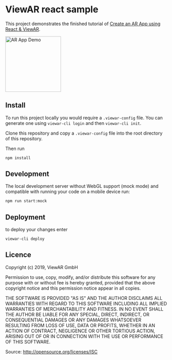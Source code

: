 # ViewAR react sample

This project demonstrates the finished tutorial of [Create an AR App using React & ViewAR](https://viewar.gitbooks.io/sdk-documentation/content/tutorials/react/create-your-first-ar-app.html).

<img src="https://user-images.githubusercontent.com/223045/52416594-3d429b80-2aea-11e9-9df3-77fff665f57e.gif" alt="AR App Demo" width="173">

## Install

To run this project locally you would require a `.viewar-config` file. You can generate one using `viewar-cli login` and then `viewar-cli init`.

Clone this repository and copy a `.viewar-config` file into the root directory of this repository.

Then run

```bash
npm install
```

## Development

The local development server without WebGL support (mock mode) and compatible with running your code on a mobile device run:

```bash
npm run start:mock
```

## Deployment

to deploy your changes enter

```bash
viewar-cli deploy
```

## Licence

Copyright (c) 2019, ViewAR GmbH

Permission to use, copy, modify, and/or distribute this software for any purpose with or without fee is hereby granted, provided that the above copyright notice and this permission notice appear in all copies.

THE SOFTWARE IS PROVIDED "AS IS" AND THE AUTHOR DISCLAIMS ALL WARRANTIES WITH REGARD TO THIS SOFTWARE INCLUDING ALL IMPLIED WARRANTIES OF MERCHANTABILITY AND FITNESS. IN NO EVENT SHALL THE AUTHOR BE LIABLE FOR ANY SPECIAL, DIRECT, INDIRECT, OR CONSEQUENTIAL DAMAGES OR ANY DAMAGES WHATSOEVER RESULTING FROM LOSS OF USE, DATA OR PROFITS, WHETHER IN AN ACTION OF CONTRACT, NEGLIGENCE OR OTHER TORTIOUS ACTION, ARISING OUT OF OR IN CONNECTION WITH THE USE OR PERFORMANCE OF THIS SOFTWARE.

Source: http://opensource.org/licenses/ISC
